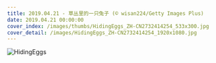 ```yaml
---
title: 2019.04.21 - 草丛里的一只兔子 (© wisan224/Getty Images Plus)
date: 2019.04.21 00:00:00
cover_index: /images/thumbs/HidingEggs_ZH-CN2732414254_533x300.jpg
cover_detail: /images/HidingEggs_ZH-CN2732414254_1920x1080.jpg
---
```


![HidingEggs](/images/HidingEggs_ZH-CN2732414254_1920x1080.jpg)
